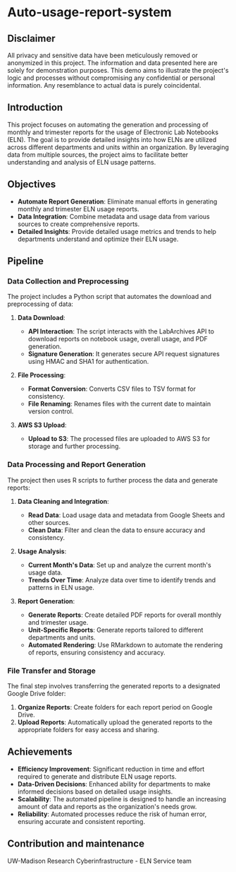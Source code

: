 # Auto-usage-report-system
## Disclaimer
All privacy and sensitive data have been meticulously removed or anonymized in this project. The information and data presented here are solely for demonstration purposes. This demo aims to illustrate the project's logic and processes without compromising any confidential or personal information. Any resemblance to actual data is purely coincidental.

## Introduction

This project focuses on automating the generation and processing of monthly and trimester reports for the usage of Electronic Lab Notebooks (ELN). The goal is to provide detailed insights into how ELNs are utilized across different departments and units within an organization. By leveraging data from multiple sources, the project aims to facilitate better understanding and analysis of ELN usage patterns.

## Objectives

- **Automate Report Generation**: Eliminate manual efforts in generating monthly and trimester ELN usage reports.
- **Data Integration**: Combine metadata and usage data from various sources to create comprehensive reports.
- **Detailed Insights**: Provide detailed usage metrics and trends to help departments understand and optimize their ELN usage.

## Pipeline

### Data Collection and Preprocessing

The project includes a Python script that automates the download and preprocessing of data:

1. **Data Download**:
    - **API Interaction**: The script interacts with the LabArchives API to download reports on notebook usage, overall usage, and PDF generation.
    - **Signature Generation**: It generates secure API request signatures using HMAC and SHA1 for authentication.

2. **File Processing**:
    - **Format Conversion**: Converts CSV files to TSV format for consistency.
    - **File Renaming**: Renames files with the current date to maintain version control.

3. **AWS S3 Upload**:
    - **Upload to S3**: The processed files are uploaded to AWS S3 for storage and further processing.

### Data Processing and Report Generation

The project then uses R scripts to further process the data and generate reports:

1. **Data Cleaning and Integration**:
    - **Read Data**: Load usage data and metadata from Google Sheets and other sources.
    - **Clean Data**: Filter and clean the data to ensure accuracy and consistency.

2. **Usage Analysis**:
    - **Current Month's Data**: Set up and analyze the current month's usage data.
    - **Trends Over Time**: Analyze data over time to identify trends and patterns in ELN usage.

3. **Report Generation**:
    - **Generate Reports**: Create detailed PDF reports for overall monthly and trimester usage.
    - **Unit-Specific Reports**: Generate reports tailored to different departments and units.
    - **Automated Rendering**: Use RMarkdown to automate the rendering of reports, ensuring consistency and accuracy.

### File Transfer and Storage

The final step involves transferring the generated reports to a designated Google Drive folder:

1. **Organize Reports**: Create folders for each report period on Google Drive.
2. **Upload Reports**: Automatically upload the generated reports to the appropriate folders for easy access and sharing.

## Achievements

- **Efficiency Improvement**: Significant reduction in time and effort required to generate and distribute ELN usage reports.
- **Data-Driven Decisions**: Enhanced ability for departments to make informed decisions based on detailed usage insights.
- **Scalability**: The automated pipeline is designed to handle an increasing amount of data and reports as the organization's needs grow.
- **Reliability**: Automated processes reduce the risk of human error, ensuring accurate and consistent reporting.

## Contribution and maintenance  
UW-Madison Research Cyberinfrastructure - ELN Service team
